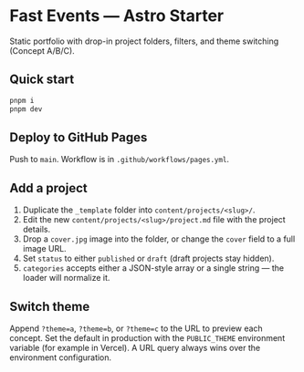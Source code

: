 # Fast Events — Astro Starter
Static portfolio with drop-in project folders, filters, and theme switching (Concept A/B/C).

## Quick start
```bash
pnpm i
pnpm dev
```

## Deploy to GitHub Pages
Push to `main`. Workflow is in `.github/workflows/pages.yml`.

## Add a project
1. Duplicate the `_template` folder into `content/projects/<slug>/`.
2. Edit the new `content/projects/<slug>/project.md` file with the project details.
3. Drop a `cover.jpg` image into the folder, or change the `cover` field to a full image URL.
4. Set `status` to either `published` or `draft` (draft projects stay hidden).
5. `categories` accepts either a JSON-style array or a single string — the loader will normalize it.

## Switch theme
Append `?theme=a`, `?theme=b`, or `?theme=c` to the URL to preview each concept. Set the default in production with the `PUBLIC_THEME` environment variable (for example in Vercel). A URL query always wins over the environment configuration.
